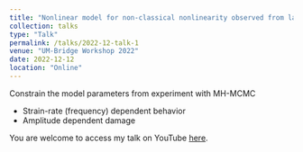 ```yaml
---
title: "Nonlinear model for non-classical nonlinearity observed from lab to global scales"
collection: talks
type: "Talk"
permalink: /talks/2022-12-talk-1
venue: "UM-Bridge Workshop 2022"
date: 2022-12-12
location: "Online"
---
```


Constrain the model parameters from experiment with MH-MCMC
* Strain-rate (frequency) dependent behavior
* Amplitude dependent damage

You are welcome to access my talk on YouTube [here](https://www.youtube.com/watch?v=CvdqnwH4t50&list=PL7OAH1T9Tl0Y7VJyS0CogICcOiQOfMX_A&index=3).
